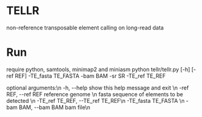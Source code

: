 # TELLR

non-reference transposable element calling on long-read data 

# Run
require python, samtools, minimap2 and miniasm
python tellr/tellr.py [-h] [-ref REF] -TE_fasta TE_FASTA -bam BAM -sr SR -TE_ref TE_REF


optional arguments:\n
  -h, --help            show this help message and exit \n
  -ref REF, --ref REF   reference genome \n
                        fasta sequence of elements to be detected \n
  -TE_ref TE_REF, --TE_ref TE_REF\n
  -TE_fasta TE_FASTA \n
  -bam BAM, --bam BAM   bam file\n